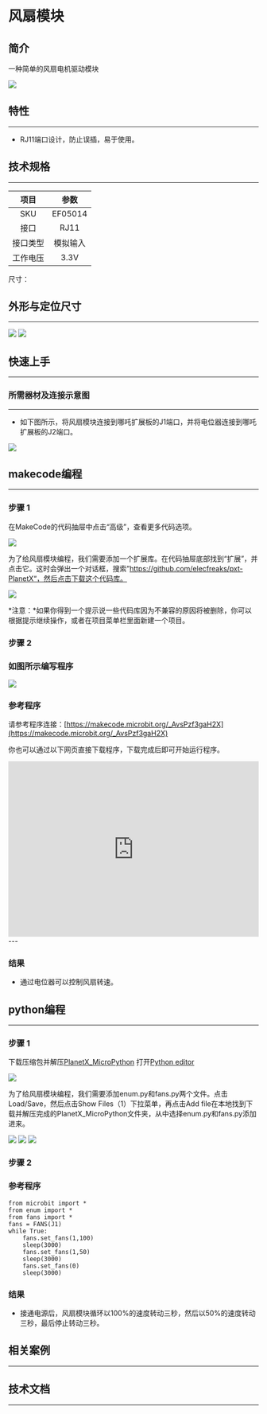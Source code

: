 # 风扇模块

## 简介
一种简单的风扇电机驱动模块

![](./images/05014_01.png)

## 特性
---
- RJ11端口设计，防止误插，易于使用。
## 技术规格
---

项目 | 参数 
:-: | :-: 
SKU|EF05014
接口|RJ11
接口类型|模拟输入
工作电压|3.3V




尺寸：

## 外形与定位尺寸
---


![](./images/05014_02.png)
![](./images/05014_03.png)


## 快速上手
---

### 所需器材及连接示意图
---

- 如下图所示，将风扇模块连接到哪吒扩展板的J1端口，并将电位器连接到哪吒扩展板的J2端口。


![](./images/05014_04.png)

## makecode编程
---

### 步骤 1
在MakeCode的代码抽屉中点击“高级”，查看更多代码选项。

![](./images/05001_04.png)

为了给风扇模块编程，我们需要添加一个扩展库。在代码抽屉底部找到“扩展”，并点击它。这时会弹出一个对话框，搜索”https://github.com/elecfreaks/pxt-PlanetX“，然后点击下载这个代码库。

![](./images/05001_05.png)

*注意：*如果你得到一个提示说一些代码库因为不兼容的原因将被删除，你可以根据提示继续操作，或者在项目菜单栏里面新建一个项目。
### 步骤 2
### 如图所示编写程序

![](./images/05014_06.png)


### 参考程序
请参考程序连接：[https://makecode.microbit.org/_AvsPzf3gaH2X](https://makecode.microbit.org/_AvsPzf3gaH2X)

你也可以通过以下网页直接下载程序，下载完成后即可开始运行程序。

<div style="position:relative;height:0;padding-bottom:70%;overflow:hidden;"><iframe style="position:absolute;top:0;left:0;width:100%;height:100%;" src="https://makecode.microbit.org/#pub:_AvsPzf3gaH2X" frameborder="0" sandbox="allow-popups allow-forms allow-scripts allow-same-origin"></iframe></div>  
---

### 结果
- 通过电位器可以控制风扇转速。

## python编程
---


### 步骤 1
下载压缩包并解压[PlanetX_MicroPython](https://github.com/lionyhw/PlanetX_MicroPython/archive/master.zip)
打开[Python editor](https://python.microbit.org/v/2.0)

![](./images/05001_07.png)

为了给风扇模块编程，我们需要添加enum.py和fans.py两个文件。点击Load/Save，然后点击Show Files（1）下拉菜单，再点击Add file在本地找到下载并解压完成的PlanetX_MicroPython文件夹，从中选择enum.py和fans.py添加进来。

![](./images/05001_08.png)
![](./images/05001_09.png)
![](./images/05014_10.png)

### 步骤 2
### 参考程序
```
from microbit import *
from enum import *
from fans import *
fans = FANS(J1)
while True:
    fans.set_fans(1,100)
    sleep(3000)
    fans.set_fans(1,50)
    sleep(3000)
    fans.set_fans(0)
    sleep(3000)
```


### 结果
- 接通电源后，风扇模块循环以100%的速度转动三秒，然后以50%的速度转动三秒，最后停止转动三秒。
## 相关案例
---

## 技术文档
---
